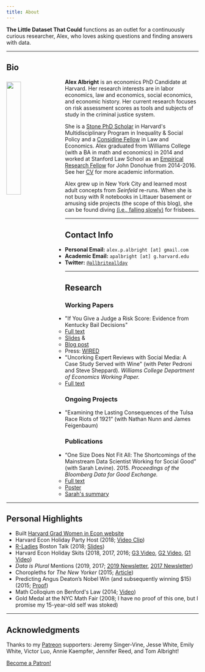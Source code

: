 ```yaml
---
title: About
---
```


**The Little Dataset That Could** functions as an outlet for a continuously curious researcher, Alex, who loves asking questions and finding answers with data. 

---

## Bio

<img src="/./about_files/alex_albright-2.jpg" style="float: left; margin-right: 15px; margin-top: 8px" alt="" width="27.5%" height="27.5%" /> 

**Alex Albright** is an economics PhD Candidate at Harvard. Her research interests are in labor economics, law and economics, social economics, and economic history. Her current research focuses on risk assessment scores as tools and subjects of study in the criminal justice system. 

She is a [Stone PhD Scholar](https://inequality.hks.harvard.edu/fellowship-awards) in Harvard's Multidisciplinary Program in Inequality & Social Policy and a [Considine Fellow](http://www.law.harvard.edu/programs/olin_center/fellowships.php) in Law and Economics. Alex graduated from Williams College (with a BA in math and economics) in 2014 and worked at Stanford Law School as an [Empirical Research Fellow](https://law.stanford.edu/empirical-research-fellowship/) for John Donohue from 2014-2016. See her [CV](/about_files/alex-albright-cv.pdf) for more academic information.

Alex grew up in New York City and learned most adult concepts from *Seinfeld* re-runs. When she is not busy with R notebooks in Littauer basement or amusing side projects (the scope of this blog), she can be found diving [(i.e., falling slowly)](https://www.youtube.com/watch?v=XKgPbg8epUg&feature=youtu.be&t=13s) for frisbees.

---

## Contact Info

- **Personal Email:** `alex.p.albright [at] gmail.com`
- **Academic Email:** `apalbright [at] g.harvard.edu`
- **Twitter:** [`@allbriteallday`](https://twitter.com/AllbriteAllday)

---

## Research

### Working Papers

- "If You Give a Judge a Risk Score: Evidence from Kentucky Bail Decisions"
    - [Full text](/about_files/albright_judge_score.pdf) 
    - [Slides](/about_files/slides/ecineq_19.pdf) &
    - [Blog post](https://thelittledataset.com/2019/07/15/if-you-give-a-judge-a-risk-score/)
    - Press: [WIRED](https://www.wired.com/story/algorithms-shouldve-made-courts-more-fair-what-went-wrong/)
- "Uncorking Expert Reviews with Social Media: A Case Study Served with Wine" (with Peter Pedroni and Steve Sheppard). *Williams College Department of Economics Working Paper.*
    - [Full text](https://web.williams.edu/Economics/wp/UncorkingExpertReviews.pdf)

### Ongoing Projects

- "Examining the Lasting Consequences of the Tulsa Race Riots of 1921” (with Nathan Nunn and James Feigenbaum)

### Publications

- “One Size Does Not Fit All: The Shortcomings of the Mainstream Data Scientist Working for Social Good” (with Sarah Levine). 2015. *Proceedings of the Bloomberg Data for Good Exchange.*
    - [Full text](/about_files/levine_albright.pdf)
    - [Poster](/about_files/levine_albright_poster.pdf)
    - [Sarah's summary](http://www.sarahmakesmaps.com/blog/2016/3/one-size-does-not-fit-all)

---

## Personal Highlights

- Built [Harvard Grad Women in Econ website](https://harvardgwe.com/)
- Harvard Econ Holiday Party Host (2018; [Video Clip](https://twitter.com/AllbriteAllday/status/1071169713101778944))
- [R-Ladies](https://rladies.org/) Boston Talk (2018; [Slides](/about_files/slides/Albright_rladies.pdf))
- Harvard Econ Holiday Skits (2018, 2017, 2016; [G3 Video](https://www.youtube.com/watch?v=5t-kS3l0Wlo), [G2 Video](https://www.youtube.com/watch?v=xU0NAKqRoY4&t=338s), [G1 Video](https://www.youtube.com/watch?v=SW0vVQQZ0TE))
- *Data is Plural* Mentions (2019, 2017; [2019 Newsletter](https://tinyletter.com/data-is-plural/letters/data-is-plural-2019-02-20-edition), [2017 Newsletter](https://tinyletter.com/data-is-plural/letters/data-is-plural-2017-11-08-edition))
- Choropleths for *The New Yorker* (2015; [Article](https://www.newyorker.com/culture/culture-desk/which-u-s-state-performs-best-in-the-new-yorker-caption-contest))
- Predicting Angus Deaton’s Nobel Win (and subsequently winning $15) (2015; [Proof](/about_files/venmogrant.png))
- Math Colloqium on Benford's Law (2014; [Video](https://www.youtube.com/watch?v=YIQOvAqFFLo)) 
- Gold Medal at the NYC Math Fair (2008; I have no proof of this one, but I promise my 15-year-old self was stoked) 

---

## Acknowledgments

Thanks to my [Patreon](https://www.patreon.com/allbriteallday) supporters: Jeremy Singer-Vine, Jesse White, Emily White, Victor Luo, Annie Kaempfer, Jennifer Reed, and Tom Albright!

<a href="https://www.patreon.com/bePatron?u=13177541" data-patreon-widget-type="become-patron-button">Become a Patron!</a><script async src="https://c6.patreon.com/becomePatronButton.bundle.js"></script>
